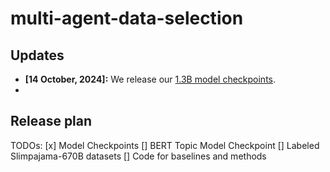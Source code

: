 # multi-agent-data-selection

## Updates
- **[14 October, 2024]:** We release our [1.3B model checkpoints](https://huggingface.co/beccabai/1.3B-multi-agent-collab-checkpoints).
- 
## Release plan
TODOs:
[x] Model Checkpoints
[] BERT Topic Model Checkpoint
[] Labeled Slimpajama-670B datasets
[] Code for baselines and methods
